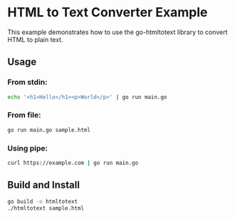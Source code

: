 # HTML to Text Converter Example

This example demonstrates how to use the go-htmltotext library to convert HTML to plain text.

## Usage

### From stdin:
```bash
echo '<h1>Hello</h1><p>World</p>' | go run main.go
```

### From file:
```bash
go run main.go sample.html
```

### Using pipe:
```bash
curl https://example.com | go run main.go
```

## Build and Install

```bash
go build -o htmltotext
./htmltotext sample.html
```
